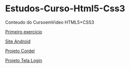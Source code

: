 # Estudos-Curso-Html5-Css3

 Conteudo do CursoemVideo HTML5+CSS3

<a href="https://bmrnice.github.io/Estudos-Curso-Html5-Css3/HTML-CSS/Exercicios/ex001/index.html">Primeiro exercicio</a>

<a href="https://bmrnice.github.io/Estudos-Curso-Html5-Css3/HTML-CSS/Exercicios/desafios do cap 5/des 10 mini site/android.html">Site Android</a>

<a href="https://bmrnice.github.io/Estudos-Curso-Html5-Css3/HTML-CSS/Exercicios/desafios do cap 5/des 12 Cordel/index.html">Projeto Cordel</a>

<a href="https://bmrnice.github.io/Estudos-Curso-Html5-Css3/HTML-CSS/Exercicios/desafios do cap 5/des 16 projeto login/index.html">Projeto Tela Login</a>